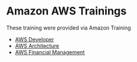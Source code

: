 # Amazon AWS Trainings

These training were provided via Amazon Training

* [AWS Developer](./developer/Home.md)
* [AWS Architecture](./architecture/Home.md)
* [AWS Financial Management](./financial-management/Home.md)